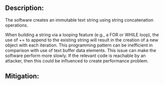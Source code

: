 ## Description:

The software creates an immutable text string using string concatenation operations.

When building a string via a looping feature (e.g., a FOR or WHILE loop), the use of += to append to the existing string will result in the creation of a new object with each iteration. This programming pattern can be inefficient in comparison with use of text buffer data elements. This issue can make the software perform more slowly. If the relevant code is reachable by an attacker, then this could be influenced to create performance problem.

## Mitigation:
